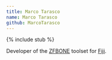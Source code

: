 ```yaml
---
title: Marco Tarasco
name: Marco Tarasco
github: MarcoTarasco
---
```


{% include stub %}

Developer of the [ZFBONE](/plugins/zfbone) toolset for [Fiji](/fiji).
